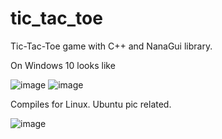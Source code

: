 # tic_tac_toe

Tic-Tac-Toe game with C++ and NanaGui library.

On Windows 10 looks like

![image](https://user-images.githubusercontent.com/57526733/160252468-a4213425-9daf-48b5-a528-1eac89df0c3f.png)
![image](https://user-images.githubusercontent.com/57526733/160252504-f83de72f-4acf-4b0b-a902-da97fb5556db.png)

Compiles for Linux.
Ubuntu pic related.

![image](https://user-images.githubusercontent.com/57526733/160252797-6f8827cf-1611-4cc3-989b-f420fbf1baf1.png)
